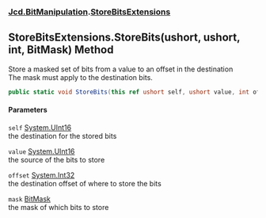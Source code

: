 ### [Jcd.BitManipulation](Jcd_BitManipulation.md 'Jcd.BitManipulation').[StoreBitsExtensions](Jcd_BitManipulation_StoreBitsExtensions.md 'Jcd.BitManipulation.StoreBitsExtensions')
## StoreBitsExtensions.StoreBits(ushort, ushort, int, BitMask) Method
Store a masked set of bits from a value to an offset in the destination  
The mask must apply to the destination bits.  
```csharp
public static void StoreBits(this ref ushort self, ushort value, int offset, Jcd.BitManipulation.BitMask mask);
```
#### Parameters
<a name='Jcd_BitManipulation_StoreBitsExtensions_StoreBits(ushort_ushort_int_Jcd_BitManipulation_BitMask)_self'></a>
`self` [System.UInt16](https://docs.microsoft.com/en-us/dotnet/api/System.UInt16 'System.UInt16')  
the destination for the stored bits
  
<a name='Jcd_BitManipulation_StoreBitsExtensions_StoreBits(ushort_ushort_int_Jcd_BitManipulation_BitMask)_value'></a>
`value` [System.UInt16](https://docs.microsoft.com/en-us/dotnet/api/System.UInt16 'System.UInt16')  
the source of the bits to store
  
<a name='Jcd_BitManipulation_StoreBitsExtensions_StoreBits(ushort_ushort_int_Jcd_BitManipulation_BitMask)_offset'></a>
`offset` [System.Int32](https://docs.microsoft.com/en-us/dotnet/api/System.Int32 'System.Int32')  
the destination offset of where to store the bits
  
<a name='Jcd_BitManipulation_StoreBitsExtensions_StoreBits(ushort_ushort_int_Jcd_BitManipulation_BitMask)_mask'></a>
`mask` [BitMask](Jcd_BitManipulation_BitMask.md 'Jcd.BitManipulation.BitMask')  
the mask of which bits to store
  
